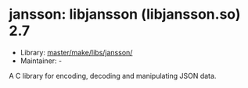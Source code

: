 # jansson: libjansson (libjansson.so) 2.7
 - Library: [master/make/libs/jansson/](https://github.com/Freetz-NG/freetz-ng/tree/master/make/libs/jansson/)
 - Maintainer: -

A C library for encoding, decoding and manipulating JSON data.
